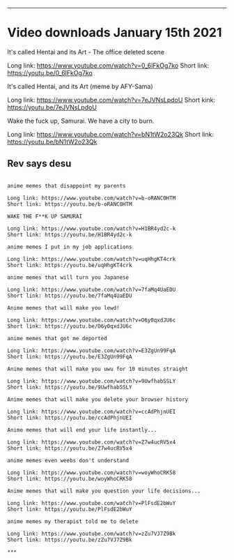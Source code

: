 
***

# Video downloads January 15th 2021

It's called Hentai and its Art - The office deleted scene

Long link: https://www.youtube.com/watch?v=0_6lFkOg7ko
Short link: https://youtu.be/0_6lFkOg7ko

It's called Hentai, and its Art (meme by AFY-Sama)

Long link: https://www.youtube.com/watch?v=7eJVNsLpdoU
Short kink: https://youtu.be/7eJVNsLpdoU

Wake the fuck up, Samurai. We have a city to burn.

Long link: https://www.youtube.com/watch?v=bN1tW2o23Qk
Short link: https://youtu.be/bN1tW2o23Qk

## Rev says desu

~~~

anime memes that disappoint my parents

Long link: https://www.youtube.com/watch?v=b-oRANC0HTM
Short link: https://youtu.be/b-oRANC0HTM

WAKE THE F**K UP SAMURAI

Long link: https://www.youtube.com/watch?v=H1BR4yd2c-k
Short link: https://youtu.be/H1BR4yd2c-k

anime memes I put in my job applications

Long link: https://www.youtube.com/watch?v=uqHhgKT4crk
Short link: https://youtu.be/uqHhgKT4crk

anime memes that will turn you Japanese

Long link: https://www.youtube.com/watch?v=7faMq4UaEDU
Short link: https://youtu.be/7faMq4UaEDU

Anime memes that will make you lewd!

Long link: https://www.youtube.com/watch?v=O6y0qxdJU6c
Short link: https://youtu.be/O6y0qxdJU6c

anime memes that got me deported

Long link: https://www.youtube.com/watch?v=E3ZgUn99FqA
Short link: https://youtu.be/E3ZgUn99FqA

Anime memes that will make you uwu for 10 minutes straight

Long link: https://www.youtube.com/watch?v=9UwfhabSSLY
Short link: https://youtu.be/9UwfhabSSLY

Anime memes that will make you delete your browser history

Long link: https://www.youtube.com/watch?v=ccAdPhjnUEI
Short link: https://youtu.be/ccAdPhjnUEI

Anime memes that will end your life instantly...

Long link: https://www.youtube.com/watch?v=Z7w4ucRV5x4
Short link: https://youtu.be/Z7w4ucRV5x4

anime memes even weebs don't understand

Long link: https://www.youtube.com/watch?v=woyWhoCRK58
Short link: https://youtu.be/woyWhoCRK58

Anime memes that will make you question your life decisions...

Long link: https://www.youtube.com/watch?v=PlFsdE2bWuY
Short link: https://youtu.be/PlFsdE2bWuY

anime memes my therapist told me to delete

Long link: https://www.youtube.com/watch?v=zZu7VJ7Z9Bk
Short link: https://youtu.be/zZu7VJ7Z9Bk

***

